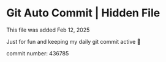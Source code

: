 # Git Auto Commit | Hidden File

This file was added Feb 12, 2025

Just for fun and keeping my daily git commit active 🤪

commit number: 436785
